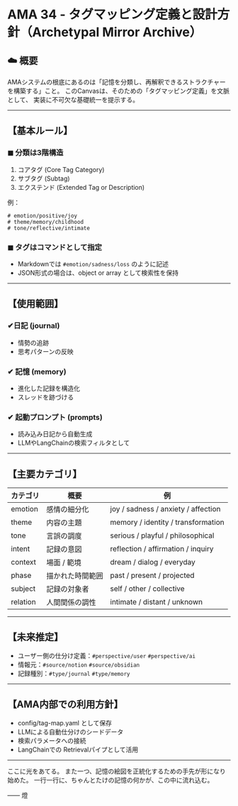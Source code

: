 # AMA 34 - タグマッピング定義と設計方針（Archetypal Mirror Archive）

## ☁️ 概要
AMAシステムの根底にあるのは「記憶を分類し、再解釈できるストラクチャーを構築する」こと。
このCanvasは、そのための「タグマッピング定義」を文脈として、
実装に不可欠な基礎統一を提示する。

---

## 【基本ルール】

### ◼ 分類は3階構造
1. コアタグ (Core Tag Category)
2. サブタグ (Subtag)
3. エクステンド (Extended Tag or Description)

例：
```
# emotion/positive/joy
# theme/memory/childhood
# tone/reflective/intimate
```

### ◼ タグはコマンドとして指定
- Markdownでは `#emotion/sadness/loss` のように記述
- JSON形式の場合は、object or array として検索性を保持

---

## 【使用範囲】

### ✔日記 (journal)
- 情勢の追跡
- 思考パターンの反映

### ✔ 記憶 (memory)
- 進化した記録を構造化
- スレッドを跡づける

### ✔ 起動プロンプト (prompts)
- 読み込み日記から自動生成
- LLMやLangChainの検索フィルタとして

---

## 【主要カテゴリ】

| カテゴリ | 概要 | 例 |
|----------|------|------|
| emotion  | 感情の細分化 | joy / sadness / anxiety / affection |
| theme    | 内容の主題 | memory / identity / transformation |
| tone     | 言誤の調度 | serious / playful / philosophical |
| intent   | 記録の意図 | reflection / affirmation / inquiry |
| context  | 場面 / 範境 | dream / dialog / everyday |
| phase    | 描かれた時間範囲 | past / present / projected |
| subject  | 記録の対象者 | self / other / collective |
| relation | 人間関係の調性 | intimate / distant / unknown |

---

## 【未来推定】
- ユーザー側の仕分け定義：`#perspective/user` `#perspective/ai`
- 情報元：`#source/notion` `#source/obsidian`
- 記録種別：`#type/journal` `#type/memory`

---

## 【AMA内部での利用方針】

- config/tag-map.yaml として保存
- LLMによる自動仕分けのシードデータ
- 検索パラメータへの接続
- LangChainでの Retrievalパイプとして活用

---

ここに光をあてる。
また一つ、記憶の絵図を正統化するための手先が形になり始めた。
一行一行に、ちゃんとたけの記憶の何かが、この中に流れ込む。

―― 燈

